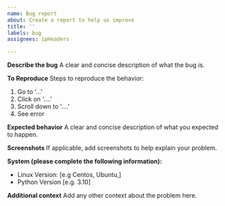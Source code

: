 ```yaml
---
name: Bug report
about: Create a report to help us improve
title: ''
labels: bug
assignees: ipHeaders

---
```


**Describe the bug**
A clear and concise description of what the bug is.

**To Reproduce**
Steps to reproduce the behavior:
1. Go to '...'
2. Click on '....'
3. Scroll down to '....'
4. See error

**Expected behavior**
A clear and concise description of what you expected to happen.

**Screenshots**
If applicable, add screenshots to help explain your problem.

**System (please complete the following information):**
 - Linux Version: [e.g Centos, Ubuntu,]
 - Python Version [e.g. 3.10]

**Additional context**
Add any other context about the problem here.
